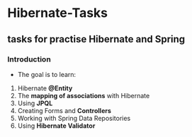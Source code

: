 # Hibernate-Tasks 
## tasks for practise Hibernate and Spring
### Introduction
* The goal is to learn:
1. Hibernate **@Entity**
2. The **mapping of associations** with Hibernate
3. Using **JPQL**
4. Creating Forms and **Controllers**
5. Working with Spring Data Repositories
6. Using **Hibernate Validator**
